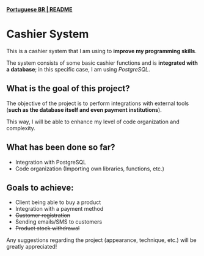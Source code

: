 
<p><strong><a href="./docs/README_PORTUGUESE.md">Portuguese BR | README</strong></a>

<h1>Cashier System</h1>
<p>This is a cashier system that I am using to <strong>improve my programming skills</strong>.</p>
<p>The system consists of some basic cashier functions and is <strong>integrated with a database</strong>; in this specific case, I am using <em>PostgreSQL</em>.</p>
<h2>What is the goal of this project?</h2>
<p>The objective of the project is to perform integrations with external tools (<strong>such as the database itself and even payment institutions</strong>).</p>
<p>This way, I will be able to enhance my level of code organization and complexity.</p>
<h2>What has been done so far?</h2>
<ul>
	<li>Integration with PostgreSQL</li>
	<li>Code organization (Importing own libraries, functions, etc.)</li>
</ul>
<h2>Goals to achieve:</h2>
<ul>
    <li>Client being able to buy a product</li>
	<li>Integration with a payment method</li>
	<li><s>Customer registration</s></li>
	<li>Sending emails/SMS to customers</li>
	<li><s>Product stock withdrawal</s></li>
</ul>
<p>Any suggestions regarding the project (appearance, technique, etc.) will be greatly appreciated!
